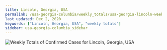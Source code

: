 ```yaml
---
title: Lincoln, Georgia, USA
permalink: /usa-georgia-columbia/weekly_totals/usa-georgia-lincoln-weekly_totals.html
last_updated: Dec 2, 2020
keywords: ["Lincoln, Georgia, USA", "weekly totals"]
sidebar: usa-georgia-columbia_sidebar
---
```


![Weekly Totals of Confirmed Cases for Lincoln, Georgia, USA](/covid_tracker/images/graphs/usa-georgia-lincoln-weekly_totals_graph.png)
